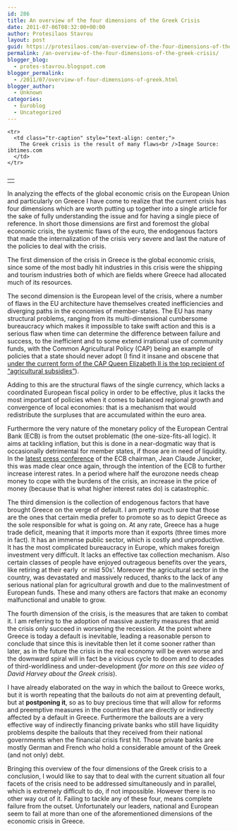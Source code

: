 ```yaml
---
id: 286
title: An overview of the four dimensions of the Greek Crisis
date: 2011-07-06T08:32:00+00:00
author: Protesilaos Stavrou
layout: post
guid: https://protesilaos.com/an-overview-of-the-four-dimensions-of-the-greek-crisis/
permalink: /an-overview-of-the-four-dimensions-of-the-greek-crisis/
blogger_blog:
  - protes-stavrou.blogspot.com
blogger_permalink:
  - /2011/07/overview-of-four-dimensions-of-greek.html
blogger_author:
  - Unknown
categories:
  - Euroblog
  - Uncategorized
---
```

<div dir="ltr" style="text-align: left;" trbidi="on">
  <table cellpadding="0" cellspacing="0" class="tr-caption-container" style="float: right; margin-left: 1em; text-align: right;">
    <tr>
      <td style="text-align: center;">
      </td>
    </tr>
    
    <tr>
      <td class="tr-caption" style="text-align: center;">
        The Greek crisis is the result of many flaws<br />Image Source: ibtimes.com
      </td>
    </tr>
  </table>
  
  <p>
    In analyzing the effects of the global economic crisis on the European Union and particularly on Greece I have come to realize that the current crisis has four dimensions which are worth putting up together into a single article for the sake of fully understanding the issue and for having a single piece of reference. In short those dimensions are first and foremost the global economic crisis, the systemic flaws of the euro, the endogenous factors that made the internalization of the crisis very severe and last the nature of the policies to deal with the crisis.
  </p>
  
  <p>
    The first dimension of the crisis in Greece is the global economic crisis, since some of the most badly hit industries in this crisis were the shipping and tourism industries both of which are fields where Greece had allocated much of its resources.
  </p>
  
  <p>
    The second dimension is the European level of the crisis, where a number of flaws in the EU architecture have themselves created inefficiencies and diverging paths in the economies of member-states. The EU has many structural problems, ranging from its multi-dimensional cumbersome bureaucracy which makes it impossible to take swift action and this is a serious flaw when time can determine the difference between failure and success, to the inefficient and to some extend irrational use of community funds, with the Common Agricultural Policy (CAP) being an example of policies that a state should never adopt (I find it insane and obscene that <a href="http://www.digitaljournal.com/article/271870">under the current form of the CAP Queen Elizabeth II is the top recipient of &#8220;agricultural subsidies&#8221;</a>).
  </p>
  
  <p>
    Adding to this are the structural flaws of the single currency, which lacks a coordinated European fiscal policy in order to be effective, plus it lacks the most important of policies when it comes to balanced regional growth and convergence of local economies: that is a mechanism that would redistribute the surpluses that are accumulated within the euro area.
  </p>
  
  <p>
    Furthermore the very nature of the monetary policy of the European Central Bank (ECB) is from the outset problematic (the one-size-fits-all logic). It aims at tackling inflation, but this is done in a near-dogmatic way that is occasionally detrimental for member states, if those are in need of liquidity. In the <a href="http://www.ecb.int/press/key/date/2011/html/sp110630.en.html">latest press conference</a> of the ECB chairman, Jean Claude Juncker, this was made clear once again, through the intention of the ECB to further increase interest rates. In a period where half the eurozone needs cheap money to cope with the burdens of the crisis, an increase in the price of money (because that is what higher interest rates do) is catastrophic.
  </p>
  
  <p>
    The third dimension is the collection of endogenous factors that have brought Greece on the verge of default. I am pretty much sure that those are the ones that certain media prefer to promote so as to depict Greece as the sole responsible for what is going on. At any rate, Greece has a huge trade deficit, meaning that it imports more than it exports (three times more in fact). It has an immense public sector, which is costly and unproductive. It has the most complicated bureaucracy in Europe, which makes foreign investment very difficult. It lacks an effective tax collection mechanism. Also certain classes of people have enjoyed outrageous benefits over the years, like retiring at their early&nbsp; or mid 50s&#8217;. Moreover the agricultural sector in the country, was devastated and massively reduced, thanks to the lack of any serious national plan for agricultural growth and due to the malinvestment of European funds. These and many others are factors that make an economy malfunctional and unable to grow.
  </p>
  
  <p>
    The fourth dimension of the crisis, is the measures that are taken to combat it. I am referring to the adoption of massive austerity measures that amid the crisis only succeed in worsening the recession. At the point where Greece is today a default is inevitable, leading a reasonable person to conclude that since this is inevitable then let it come sooner rather than later, as in the future the crisis in the real economy will be even worse and the downward spiral will in fact be a vicious cycle to doom and to decades of third-worldliness and under-development (<i>for more on this see video of David Harvey about the Greek crisis</i>).
  </p>
  
  <p>
    I have already elaborated on the way in which the bailout to Greece works, but it is worth repeating that the bailouts do not aim at preventing default, but at <b>postponing it</b>, so as to buy precious time that will allow for reforms and preemptive measures in the countries that are directly or indirectly affected by a default in Greece. Furthermore the bailouts are a very effective way of indirectly financing private banks who still have liquidity problems despite the bailouts that they received from their national governments when the financial crisis first hit. Those private banks are mostly German and French who hold a considerable amount of the Greek (and not only) debt.
  </p>
  
  <p>
    Bringing this overview of the four dimensions of the Greek crisis to a conclusion, I would like to say that to deal with the current situation all four facets of the crisis need to be addressed simultaneously and in parallel, which is extremely difficult to do, if not impossible. However there is no other way out of it. Failing to tackle any of these four, means complete failure from the outset. Unfortunately our leaders, national and European seem to fail at more than one of the aforementioned dimensions of the economic crisis in Greece.
  </p>
</div>